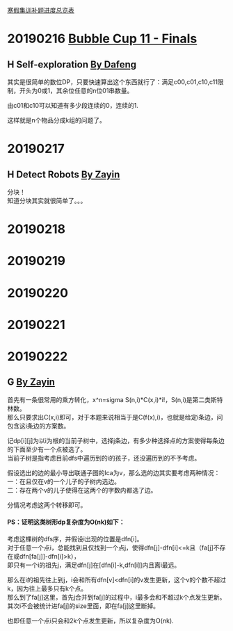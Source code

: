 
[寒假集训补题进度总览表](https://github.com/Dafenghh/Training_Summary/blob/master/2019%E5%AF%92%E5%81%87%E9%9B%86%E8%AE%AD%E8%A1%A5%E9%A2%98%E8%BF%9B%E5%BA%A6%E6%80%BB%E8%A7%88%E8%A1%A8.md)

# 20190216 [Bubble Cup 11 - Finals](https://cn.vjudge.net/contest/283465)

## H Self-exploration [By Dafeng](https://github.com/Dafenghh/Training_Summary/blob/master/code/20190216/H_dafeng.cpp)

其实是很简单的数位DP，只要快速算出这个东西就行了：满足c00,c01,c10,c11限制，开头为0或1，其余位任意的n位01串数量。

由c01和c10可以知道有多少段连续的0，连续的1. 

这样就是n个物品分成k组的问题了。



# 20190217

## H Detect Robots [By Zayin](https://github.com/Dafenghh/Training_Summary/blob/master/code/20190217/H_Zayin.cpp)
  分块！  
  知道分块其实就很简单了。。。  



# 20190218

# 20190219

# 20190220

# 20190221

# 20190222

## G [By Zayin](https://github.com/Dafenghh/Training_Summary/blob/master/code/20190222/G_Zayin.cpp)
  首先有一条很常用的乘方转化，x^n=sigma S(n,i)*C(x,i)*i!，S(n,i)是第二类斯特林数。  
  那么只要求出C(x,i)即可，对于本题来说相当于是C(f(x),i)，也就是给定i条边，问包含这i条边的方案数。  
    
  记dp[i][j]为以i为根的当前子树中，选择j条边，有多少种选择点的方案使得每条边的下面至少有一个点被选了。  
  当前子树是指考虑目前dfs中遍历到的i的孩子，还没遍历到的不予考虑。  
    
  假设选出的边的最小导出联通子图的lca为v，那么选的边其实要考虑两种情况：  
  一：在且仅在v的一个儿子的子树内选边。  
  二：存在两个v的儿子使得在这两个的字数内都选了边。  
    
  分情况考虑这两个转移即可。  
  
  #### PS：证明这类树形dp复杂度为O(nk)如下：  
  考虑这棵树的dfs序，并假设i出现的位置是dfn[i]。  
  对于任意一个点i，总能找到且仅找到一个点j，使得dfn[j]-dfn[i]<=k且（fa[j]不存在或dfn[fa[j]]-dfn[i]>k），  
  即只有一个i的祖先j，满足dfn[j]在[dfn[i]-k,dfn[i]]内且离i最远。  
  
  那么在i的祖先往上到j，i会和所有dfn[v]<dfn[i]的v发生更新，这个v的个数不超过k，因为往上最多只有k个点。  
  那么到了fa[j]这里，首先j合并到fa[j]的过程中，i最多会和不超过k个点发生更新。  
  其次i不会被统计进fa[j]的size里面，即在fa[j]这里断掉。  
     
  也即任意一个点i只会和2k个点发生更新，所以复杂度为O(nk).
  
